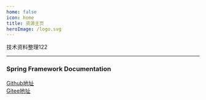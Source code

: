 ```yaml
---
home: false
icon: home
title: 资源主页
heroImage: /logo.svg
---
```

技术资料整理122

---
### Spring Framework Documentation
[Github地址](https://zisgood.github.io/spring-framework-documentation5.3.7/)  
[Gitee地址](https://zisgood.gitee.io/spring-framework-documentation5.3.7/)